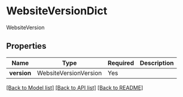# WebsiteVersionDict

WebsiteVersion

## Properties
| Name | Type | Required | Description |
| ------------ | ------------- | ------------- | ------------- |
**version** | WebsiteVersionVersion | Yes |  |


[[Back to Model list]](../../README.md#documentation-for-models) [[Back to API list]](../../README.md#documentation-for-api-endpoints) [[Back to README]](../../README.md)
